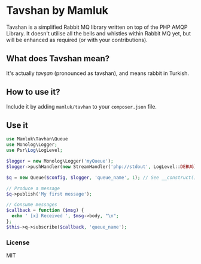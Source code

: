 # Tavshan by Mamluk

Tavshan is a simplified Rabbit MQ library written on top of the PHP AMQP Library. It doesn't utilise all the bells and 
whistles within Rabbit MQ yet, but will be enhanced  as required (or with your contributions).

## What does Tavshan mean?

It's actually *tavşan* (pronounced as tavshan), and means rabbit in Turkish.

## How to use it?

Include it by adding `mamluk/tavhan` to your `composer.json` file.

## Use it

```php
use Mamluk\Tavhan\Queue
use Monolog\Logger;
use Psr\Log\LogLevel;

$logger = new Monolog\Logger('myQueue');
$logger->pushHandler(new StreamHandler('php://stdout', LogLevel::DEBUG));

$q = new Queue($config, $logger, 'queue_name', 1); // See __construct() src/Queue for what the config array requires

// Produce a message
$q->publish('My first message');

// Consume messages
$callback = function ($msg) {
  echo ' [x] Received ', $msg->body, "\n";
};
$this->q->subscribe($callback, 'queue_name');

```

### License

MIT
